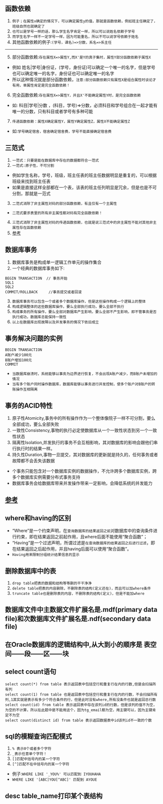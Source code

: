 ## 函数依赖
1. `例子；在属性x确定的情况下，可以确定属性y的值，那就是函数依赖，例如班主任确定了，班级自然也就确定了`
2. `也可以是学号一样的话，那么学生名字肯定一样，所以可以说姓名依赖于学号`
3. `而学生名字一样不一定学号一样，因为可能重名，所以不可以说学号依赖于姓名`
4. 其他函数依赖的例子:`(学号，课名)=>分数，系名=>系主任`
---
5. 部分函数依赖:`存在属性X=>属性Y,而X'是Y的真子集时，属性Y部分函数依赖于属性X`
* 例如 姓名|学号|身份证，(学号，身份证)可以确定一个唯一的名字，但是学号也可以确定唯一的名字，身份证也可以确定唯一的名字
* 所以这种情况就是部分函数依赖，`注意:部分函数依赖只有属性X是组合属性时谈论才有用，单属性肯定是完全函数依赖！`
6. 完全函数依赖:`存在属性X=>属性Y，并且X'不能确定属性Y时，是完全函数依赖`
* 如: 科目|学号|分数 ，(科目，学号)=>分数，必须科目和学号组合在一起才能有唯一的分数，只有科目或者学号有多种可能
7. `传递函数依赖：属性X确定属性Y，属性Y确定属性Z，属性X不能确定属性Z`
* 如:`学号确定宿舍，宿舍确定宿舍费，学号不能直接确定宿舍费`

## 三范式
1. `一范式：只要是能在数据库中存在的数据都符合一范式`
2. `一范式:原子性，不可分割`
* 例如学生名称，学号，班级，班主任表的班主任数据明显是重复的，可以根据班级来找到班主任表
* 如果是直接这样全部都在一个表，该表的班主任列明显是冗余，但是也是不可分割，那就是一范式
3. `二范式消除了非主属性对码的部分函数依赖，有且仅有一个主属性`
* `二范式要求表里的所有非主属性都对码有完全函数依赖！`
4. `三范式消除了非主属性对码的传递函数依赖，也就是说三范式中的非主属性不能对其他非主属性存在函数依赖`
5. [参考](https://www.cnblogs.com/rosesmall/p/9585655.html)

## 数据库事务
1. 数据库事务是构成单一逻辑工作单元的操作集合
2. 一个经典的数据库事务如下:
```
BEGIN TRANSACTION  // 事务开始
SQL1
SQL2
COMMIT/ROLLBACK 	//事务提交或者回滚
```
3. `数据库事务可以包含一个或者多个数据库操作，但是这些操作构成一个逻辑上的整体`
4. `构成逻辑整体的这些数据库操作，要么全部执行成功，要么全部不执行`
5. `构成事务的所有操作，要么全部对数据库产生影响，要么全部不产生影响，即不管事务是否执行成功，数据库总能保持一致性`
6. `以上在数据库出现故障以及并发事务的情况下依旧成立`

## 事务解决问题的实例
```
BEGIN TRANSACTION
A账户减少100元
B账户增加100元
COMMIT
```
* `当数据库崩溃时，系统能够以事务为边界进行恢复，不会出现A账户减少，而B账户未增加的情况`
* `当有多个账户同时操作数据库，数据库能够以事务进行并发控制，使多个账户对B账户的转账操作互相隔离`

## 事务的ACID特性
1. 原子性Atomicity,事务中的所有操作作为一个整体像院子一样不可分割，要么全部成功，要么全部失败
2. 一致性Consistency,事物的执行必定使数据库从一个一致性状态到另一个一致性状态
3. 隔离性Isolation,并发执行的事务不会互相影响，其对数据库的影响会跟他们串行执行时的结果一样。
4. 持久性Duration,事物一旦提交，其对数据库的更新就是持久的，任何事务或者故障都不会丢失该数据

* 个事务只能包含对一个数据库实例的数据操作，不允许跨多个数据库实例，跨多个数据库实例需要分布式事务支持
* 数据库事务会给数据库带来并发操作带来一定影响，会降低系统的并发能力
## [参考](https://www.cnblogs.com/takumicx/p/9998844.html)

## where和having的区别
* “Where”是一个约束声明，在`查询数据库的结果返回之前`对数据库中的查询条件进行约束，即在结果返回之前起作用，且where后面不能使用“聚合函数”；
* “Having”是一个过滤声明，所谓过滤是`在查询数据库的结果返回之后进行过滤`，即在结果返回之后起作用，并且having后面可以使用“聚合函数”。
* `Having用来限制分组统计结果信息的显示`

## 删除数据库中的表
1. `drop table把表的数据和结构等等删的干干净净`
2. `delete table把表的内容删除，不删除表的结构(定义还在)，而且可以加where条件`
3. `truncate table也是删除表的内容，不删除表的结构(定义)，但是不能加where`

## 数据库文件中主数据文件扩展名是.mdf(primary data file)和次数据库文件扩展名是.ndf(secondary data file)

## 在Oracle数据库的逻辑结构中,从大到小的顺序是 表空间——段——区——块

## select count语句
```
select count(*) from table 表示返回表中包括空行和重复行在内的行数,但是会扫描所有列
select count(1) from table 也是返回表中包括空行和重复行在内的行数，不会扫描所有列,1其实就是表示有多少个符合条件的行，但是此时没有where,所有没条件也就是返回总行数
select count(id) from table 表示返回表中存在该列id的行数，但是该列的值不为空，为空的不计算，所以在此题中是不能用这个，因为tg_email都为空，用主键可以，因为主键肯定不为空
select count(distinct id) from table 表示返回数据表中id该列id不一致的个数
```

## sql的模糊查询匹配模式
1. `% 表示0个或者多个字符`
2. `_表示任意单个字符！`
3. `[]匹配中括号内的某一个字符`
4. `[^]匹配不在中括号内的某一个字符`
* 例子:`WHERE LIKE '_YOU%' 可以匹配到 IYOUHAHA `
* `WHERE LIKE '[ABC]YOU[^ABC]' 匹配到 AYOUE`

## desc table_name打印某个表结构 